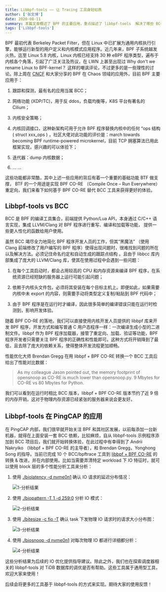 ```yaml
---
title: Libbpf-tools —— 让 Tracing 工具身轻如燕
author: ['张文博']
date: 2020-08-11
summary: 本篇文章概述了 BPF 的主要应用，重点描述了 libbpf-tools  解决了哪些 BCC 痛点以及在 PingCAP 内部的相关实践。
tags: ['Libbpf-tools']
---
```


BPF 最初代表 Berkeley Packet Filter，但在 Linux 中已扩展为通用内核执行引擎，能够运行新型的用户定义和内核模式应用程序。近几年来，BPF 子系统越发火热，迄至 Linux 5.8 内核，Linux 内核已经支持 30 种 eBPF 程序类型，遍布于内核各个角落，引起了广泛关注及热议，在 LWN 上甚至出现过 Why don't we rename Linux to BPF-kernel？ 这样的嘲讽评论，不过更多的是一些理性的讨论。除上周在 [CNCF](https://sched.co/cpDS) 和大家分享的 BPF 在 Chaos 领域的应用外，目前 BPF 主要应用于：

1. 跟踪和探测，最有名的应用当属 BCC；

2. 网络功能 (XDP/TC)，用于反 ddos，负载均衡等，K8S 平台有著名的 Cilium；

3. 内核安全策略；

4. 内核回调接口，这种新架构可用于允许 BPF 程序替换内核中的任何 “ops 结构 ( struct xxx_ops ) ，社区大佬对此功能的评价是：march towards becoming BPF runtime-powered microkernel，目前 TCP 拥塞算法已用此框架实现，感兴趣的可以体验下；

5. 迭代器：dump 内核数据；

6. … …

这些功能都非常酷，其中上述一些应用的背后有着一个重要的基础功能 BTF 做支撑， BTF 的一个用途是实现 BPF CO-RE （Compile Once – Run Everywhere）重定向，我们来看下如何基于 BPF CO-RE 替代 BCC 工具来获得更好的体验。

## Libbpf-tools vs BCC

BCC 是 BPF 的编译工具集合，前端提供 Python/Lua API，本身通过 C/C++ 语言实现，集成 LLVM/Clang 对 BPF 程序进行重写、编译和加载等功能， 提供一些更人性化的函数给用户使用。

虽然 BCC 竭尽全力地简化 BPF 程序开发人员的工作，但其“黑魔法” （使用 Clang 前端修改了用户编写的 BPF 程序）使得出现问题时，很难找到问题的所在以及解决方法。必须记住命名约定和自动生成的跟踪点结构 。且由于 libbcc 库内部集成了庞大的 LLVM/Clang 库，使其在使用过程中会遇到一些问题：

1. 在每个工具启动时，都会占用较高的 CPU 和内存资源来编译 BPF 程序，在系统资源已经短缺的服务器上运行可能引起问题；

2. 依赖于内核头文件包，必须将其安装在每个目标主机上。即便如此，如果需要内核中未 export 的内容，则需要手动将类型定义复制/粘贴到 BPF 代码中；

3. 由于 BPF 程序是在运行时才编译，因此很多简单的编译错误只能在运行时检测到，影响开发体验。

随着 BPF CO-RE 的落地，我们可以直接使用内核开发人员提供的 libbpf 库来开发 BPF 程序，开发方式和编写普通 C 用户态程序一样：一次编译生成小型的二进制文件。libbpf 作为 BPF 程序加载器，接管了重定向、加载、验证等功能，BPF 程序开发者只需要关注 BPF 程序的正确性和性能即可。这种方式将开销降到了最低，且去除了庞大的依赖关系，使得整体开发流程更加顺畅。

性能优化大师 Brendan Gregg 在用 libbpf + BPF CO-RE 转换一个 BCC 工具后给出了性能对比数据：

>As my colleague Jason pointed out, the memory footprint of opensnoop as CO-RE is much lower than opensnoop.py. 9 Mbytes for CO-RE vs 80 Mbytes for Python.

我们可以看到在运行时相比 BCC 版本，libbpf + BPF CO-RE 版本节约了近 9 倍的内存开销，这对于物理内存资源已经紧张的服务器来说会更友好。

## Libbpf-tools 在 PingCAP 的应用

在 PingCAP 内部，我们很早就开始关注 BPF 和其社区发展，以前每添加一台新机器，就得在上面安装一套 BCC 依赖，比较麻烦，自从 libbpf-tools 示例程序添加到 BCC 项目后，我们就开始转换体验，在此过程中有幸得到了 Andrii Nakryiko （libbpf + BPF CO-RE 的主导者），和 Brendan Gregg，Yonghong Song 的指导。当前已完成 10 个 BCC/bpftrace 工具到 [libbpf + BPF CO-RE](https://github.com/iovisor/bcc/tree/master/libbpf-tools) 的转换 & 改进，并在内部使用。比如当需要弄清特定 workload 下 IO 特征时，就可以使用 block 层的多个性能分析工具来分析：

1. 使用 [./biolatency -d nvme0n1](https://github.com/iovisor/bcc/blob/master/libbpf-tools/biolatency.bpf.c) 确认 IO 请求的延迟分布情况：

	![1-分析结果](media/libbpf-tools/1-分析结果.png)
	
2. 使用 [./biopattern -T 1 -d 259:0](https://github.com/iovisor/bcc/blob/master/libbpf-tools/biopattern.bpf.c) 分析 IO 模式：

	![2-分析结果](media/libbpf-tools/2-分析结果.png)
	
3. 使用 [./bitesize -c fio -T](https://github.com/iovisor/bcc/blob/master/libbpf-tools/bitesize.bpf.c) 确认 task 下发物理 IO 请求时的请求大小分布图：

	![3-分析结果](media/libbpf-tools/3-分析结果.png)
	
4. 使用 [./biosnoop -d nvme0n1](https://github.com/iovisor/bcc/blob/master/libbpf-tools/biosnoop.bpf.c) 对每次物理 IO 都进行详细都分析：

	![4-分析结果](media/libbpf-tools/4-分析结果.png)
	
这些分析结果为后续的 IO 优化提供指导建议。除此之外，我们也在探索调度器相关的 libbpf-tools 对 TiDB 数据库的调优是否有帮助。这些工具属于通用型工具，欢迎大家来使用！

后续会将更多的工具基于 libbpf-tools 的方式来实现。期待大家的使用反馈！
